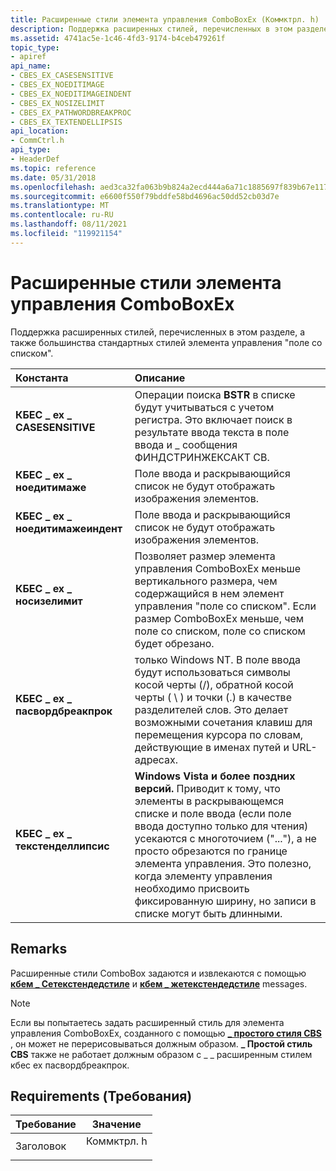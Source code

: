 ```yaml
---
title: Расширенные стили элемента управления ComboBoxEx (Коммктрл. h)
description: Поддержка расширенных стилей, перечисленных в этом разделе, а также большинства стандартных стилей элемента управления "поле со списком".
ms.assetid: 4741ac5e-1c46-4fd3-9174-b4ceb479261f
topic_type:
- apiref
api_name:
- CBES_EX_CASESENSITIVE
- CBES_EX_NOEDITIMAGE
- CBES_EX_NOEDITIMAGEINDENT
- CBES_EX_NOSIZELIMIT
- CBES_EX_PATHWORDBREAKPROC
- CBES_EX_TEXTENDELLIPSIS
api_location:
- CommCtrl.h
api_type:
- HeaderDef
ms.topic: reference
ms.date: 05/31/2018
ms.openlocfilehash: aed3ca32fa063b9b824a2ecd444a6a71c1885697f839b67e117c75622f009c60
ms.sourcegitcommit: e6600f550f79bddfe58bd4696ac50dd52cb03d7e
ms.translationtype: MT
ms.contentlocale: ru-RU
ms.lasthandoff: 08/11/2021
ms.locfileid: "119921154"
---
```

# <a name="comboboxex-control-extended-styles"></a>Расширенные стили элемента управления ComboBoxEx

Поддержка расширенных стилей, перечисленных в этом разделе, а также большинства стандартных стилей элемента управления "поле со списком".



| Константа                                                                                                                                                                                           | Описание                                                                                                                                                                                                                                                                                                                           |
|:---------------------------------------------------------------------------------------------------------------------------------------------------------------------------------------------------|:--------------------------------------------------------------------------------------------------------------------------------------------------------------------------------------------------------------------------------------------------------------------------------------------------------------------------------------|
| <span id="CBES_EX_CASESENSITIVE"></span><span id="cbes_ex_casesensitive"></span><dl> <dt>**КБЕС \_ ex \_ CASESENSITIVE**</dt> </dl>             | Операции поиска **BSTR** в списке будут учитываться с учетом регистра. Это включает поиск в результате ввода текста в поле ввода и \_ сообщения ФИНДСТРИНЖЕКСАКТ CB.<br/>                                                                                                                                                          |
| <span id="CBES_EX_NOEDITIMAGE"></span><span id="cbes_ex_noeditimage"></span><dl> <dt>**КБЕС \_ ex \_ ноедитимаже**</dt> </dl>                   | Поле ввода и раскрывающийся список не будут отображать изображения элементов. <br/>                                                                                                                                                                                                                                                          |
| <span id="CBES_EX_NOEDITIMAGEINDENT"></span><span id="cbes_ex_noeditimageindent"></span><dl> <dt>**КБЕС \_ ex \_ ноедитимажеиндент**</dt> </dl> | Поле ввода и раскрывающийся список не будут отображать изображения элементов. <br/>                                                                                                                                                                                                                                                          |
| <span id="CBES_EX_NOSIZELIMIT"></span><span id="cbes_ex_nosizelimit"></span><dl> <dt>**КБЕС \_ ex \_ носизелимит**</dt> </dl>                   | Позволяет размер элемента управления ComboBoxEx меньше вертикального размера, чем содержащийся в нем элемент управления "поле со списком". Если размер ComboBoxEx меньше, чем поле со списком, поле со списком будет обрезано. <br/>                                                                                                                                  |
| <span id="CBES_EX_PATHWORDBREAKPROC"></span><span id="cbes_ex_pathwordbreakproc"></span><dl> <dt>**КБЕС \_ ex \_ пасвордбреакпрок**</dt> </dl> | только Windows NT. В поле ввода будут использоваться символы косой черты (/), обратной косой черты ( \\ ) и точки (.) в качестве разделителей слов. Это делает возможными сочетания клавиш для перемещения курсора по словам, действующие в именах путей и URL-адресах.<br/>                                                                                                       |
| <span id="CBES_EX_TEXTENDELLIPSIS"></span><span id="cbes_ex_textendellipsis"></span><dl> <dt>**КБЕС \_ ex \_ текстенделлипсис**</dt> </dl>       | **Windows Vista и более поздних версий.** Приводит к тому, что элементы в раскрывающемся списке и поле ввода (если поле ввода доступно только для чтения) усекаются с многоточием ("..."), а не просто обрезаются по границе элемента управления. Это полезно, когда элементу управления необходимо присвоить фиксированную ширину, но записи в списке могут быть длинными.<br/> |



## <a name="remarks"></a>Remarks

Расширенные стили ComboBox задаются и извлекаются с помощью [**кбем \_ Сетекстендедстиле**](cbem-setextendedstyle.md) и [**кбем \_ жетекстендедстиле**](cbem-getextendedstyle.md) messages.

> [!Note]  
> Если вы попытаетесь задать расширенный стиль для элемента управления ComboBoxEx, созданного с помощью [**\_ простого стиля CBS**](combo-box-styles.md) , он может не перерисовываться должным образом. **\_ Простой стиль CBS** также не работает должным образом с \_ \_ расширенным стилем кбес ex пасвордбреакпрок.

 

## <a name="requirements"></a>Requirements (Требования)



| Требование | Значение |
|-------------------|---------------------------------------------------------------------------------------|
| Заголовок<br/> | <dl> <dt>Коммктрл. h</dt> </dl> |



 

 





